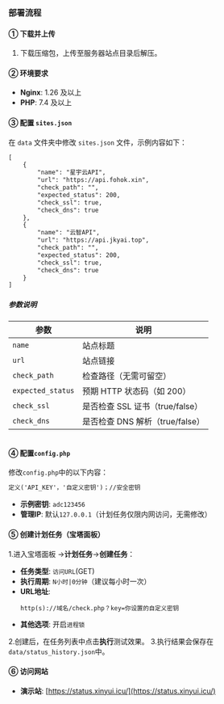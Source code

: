 ### **部署流程**

#### **① 下载并上传**
1. 下载压缩包，上传至服务器站点目录后解压。

#### **② 环境要求**
- **Nginx**: 1.26 及以上  
- **PHP**: 7.4 及以上  

#### **③ 配置 `sites.json`**
在 `data` 文件夹中修改 `sites.json` 文件，示例内容如下：
```markdown
[
    {
        "name": "星宇云API",
        "url": "https://api.fohok.xin",
        "check_path": "",
        "expected_status": 200,
        "check_ssl": true,
        "check_dns": true
    },
    {
        "name": "云智API",
        "url": "https://api.jkyai.top",
        "check_path": "",
        "expected_status": 200,
        "check_ssl": true,
        "check_dns": true
    }
]
```

##### **参数说明**
| 参数             | 说明                          |
|------------------|-----------------------------|
| `name`           | 站点标题                      |
| `url`            | 站点链接                      |
| `check_path`     | 检查路径（无需可留空）          |
| `expected_status`| 预期 HTTP 状态码（如 200）      |
| `check_ssl`      | 是否检查 SSL 证书（true/false）|
| `check_dns`      | 是否检查 DNS 解析（true/false）|
```
```
#### **④ 配置`config.php`**
修改`config.php`中的以下内容：
```markdown
定义('API_KEY'，'自定义密钥')；//安全密钥
```
- **示例密钥**: `adc123456`  
- **管理IP**: 默认`127.0.0.1`（计划任务仅限内网访问，无需修改）

#### **⑤ 创建计划任务（宝塔面板）**
1.进入宝塔面板 →**计划任务**→**创建任务**：  
   - **任务类型**: `访问URL`(GET)
   - **执行周期**: `N小时|0分钟`（建议每小时一次）
   - **URL地址**:  
     ```
     http(s)://域名/check.php？key=你设置的自定义密钥
     ```
   - **其他选项**: 开启`进程锁`  

2.创建后，在任务列表中点击**执行**测试效果。
3.执行结果会保存在`data/status_history.json`中。

#### **⑥ 访问网站**
- **演示站**: [https://status.xinyui.icu/](https://status.xinyui.icu/)  
```
